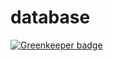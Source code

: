 # database

[![Greenkeeper badge](https://badges.greenkeeper.io/alikahwaji/database.svg)](https://greenkeeper.io/)